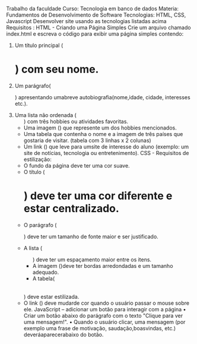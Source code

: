 Trabalho da faculdade
Curso: Tecnologia em banco de dados
Materia: Fundamentos de Desenvolvimento de Software
Tecnologias: HTML, CSS, Javascript
Desenvolver site usando as tecnologias listadas acima
Requisitos :
HTML - Criando uma Página Simples
Crie um arquivo chamado index.html e escreva o código para exibir uma página
simples contendo:
1. Um título principal (<h1>) com seu nome.
2. Um parágrafo(<p>) apresentando umabreve autobiografia(nome,idade,
cidade, interesses etc.).
3. Uma lista não ordenada (<ul>) com três hobbies ou atividades favoritas.
4. Uma imagem (<img>) que represente um dos hobbies mencionados.
5. Uma tabela <table> que contenha o nome e a imagem de três países que
gostaria de visitar. (tabela com 3 linhas x 2 colunas)
6. Um link (<a>) que leve para umsite de interesse do aluno (exemplo: um site
de notícias, tecnologia ou entretenimento).
CSS - Requisitos de estilização:
1. O fundo da página deve ter uma cor suave.
2. O título (<h1>) deve ter uma cor diferente e estar centralizado.
3. O parágrafo (<p>) deve ter um tamanho de fonte maior e ser justificado.
4. A lista (<ul>) deve ter um espaçamento maior entre os itens.
5. A imagem (<img>)deve ter bordas arredondadas e um tamanho adequado.
6. A tabela(<table>) deve estar estilizada.
7. O link (<a>) deve mudarde cor quando o usuário passar o mouse sobre ele.
JavaScript – adicionar um botão para interagir com a página
• Criar um botão abaixo do parágrafo com o texto "Clique para ver uma
mensagem!".
• Quando o usuário clicar, uma mensagem (por exemplo uma frase de
motivação, saudação,boasvindas, etc.) deveráaparecerabaixo do botão.
